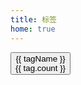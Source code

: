 ```yaml
---
title: 标签
home: true
---
```


<script setup>
import { useRouter } from "vitepress";
import { data as posts } from "../src/posts.data";
import { sortPostsByTag } from "../src/utils/postUtil";
const { tags } = sortPostsByTag(posts);
const router = useRouter();
const tagHandler = (tag) => {
  router.go(`tags/${tag}`);
};
</script>

<div class="card bg-base-100 shadow-xl w-auto h-auto mb-2">
    <div class="card-body w-auto flex flex-row">
        <button @click="tagHandler(tagName)" v-for="(tag, tagName) in tags" class="btn dark:btn-neutral">
            {{ tagName }}
            <div class="badge">{{ tag.count }}</div>
        </button>
    </div>
</div>
